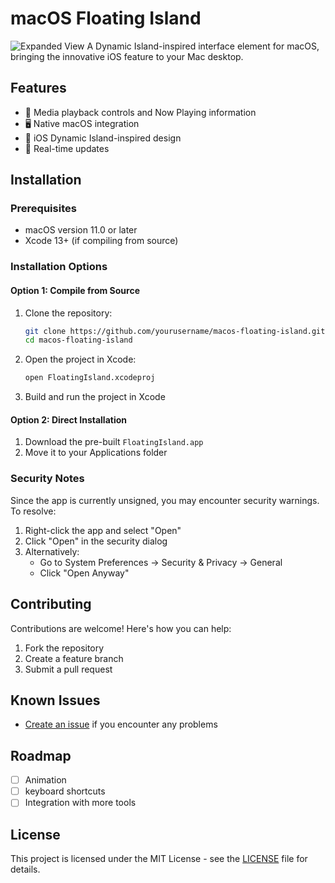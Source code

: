 # macOS Floating Island

![Expanded View](screenshots/demo.gif)
A Dynamic Island-inspired interface element for macOS, bringing the innovative iOS feature to your Mac desktop.

## Features

- 🎵 Media playback controls and Now Playing information
- 🖥️ Native macOS integration
- 📱 iOS Dynamic Island-inspired design
- 🔄 Real-time updates

## Installation

### Prerequisites

- macOS version 11.0 or later
- Xcode 13+ (if compiling from source)

### Installation Options

#### Option 1: Compile from Source

1. Clone the repository:
   ```bash
   git clone https://github.com/yourusername/macos-floating-island.git
   cd macos-floating-island
   ```
2. Open the project in Xcode:
   ```bash
   open FloatingIsland.xcodeproj
   ```
3. Build and run the project in Xcode

#### Option 2: Direct Installation

1. Download the pre-built `FloatingIsland.app`
2. Move it to your Applications folder

### Security Notes

Since the app is currently unsigned, you may encounter security warnings. To resolve:

1. Right-click the app and select "Open"
2. Click "Open" in the security dialog
3. Alternatively:
   - Go to System Preferences → Security & Privacy → General
   - Click "Open Anyway"


## Contributing

Contributions are welcome! Here's how you can help:

1. Fork the repository
2. Create a feature branch
3. Submit a pull request

## Known Issues

- [Create an issue](https://github.com/yourusername/macos-floating-island/issues) if you encounter any problems

## Roadmap

- [ ] Animation
- [ ] keyboard shortcuts
- [ ] Integration with more tools

## License

This project is licensed under the MIT License - see the [LICENSE](LICENSE) file for details.